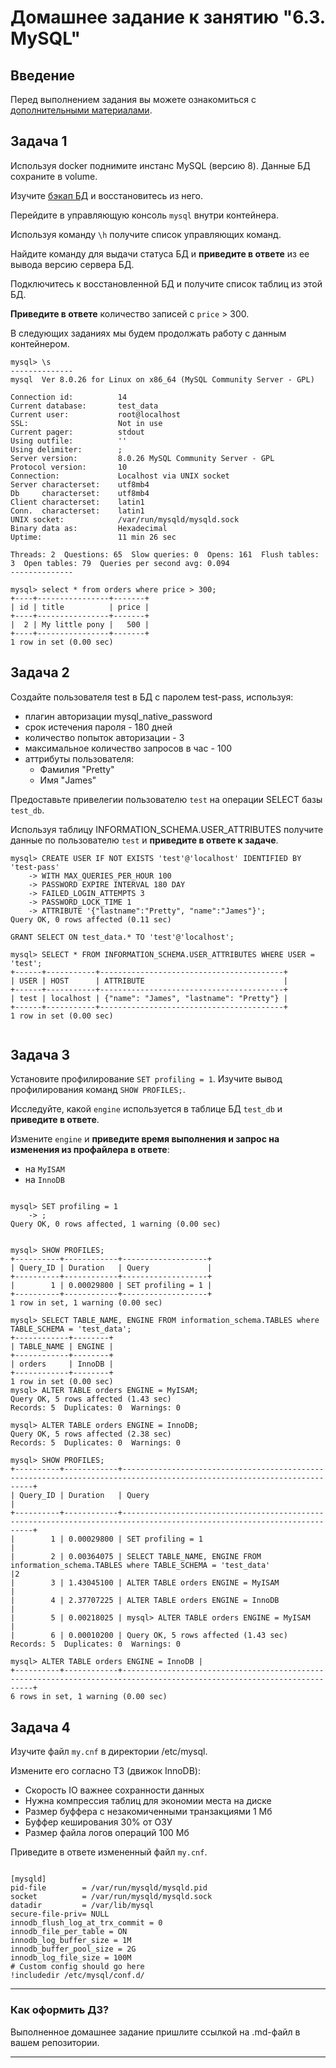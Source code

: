 # Домашнее задание к занятию "6.3. MySQL"

## Введение

Перед выполнением задания вы можете ознакомиться с 
[дополнительными материалами](https://github.com/netology-code/virt-homeworks/tree/master/additional/README.md).

## Задача 1

Используя docker поднимите инстанс MySQL (версию 8). Данные БД сохраните в volume.

Изучите [бэкап БД](https://github.com/netology-code/virt-homeworks/tree/master/06-db-03-mysql/test_data) и 
восстановитесь из него.

Перейдите в управляющую консоль `mysql` внутри контейнера.

Используя команду `\h` получите список управляющих команд.

Найдите команду для выдачи статуса БД и **приведите в ответе** из ее вывода версию сервера БД.

Подключитесь к восстановленной БД и получите список таблиц из этой БД.

**Приведите в ответе** количество записей с `price` > 300.

В следующих заданиях мы будем продолжать работу с данным контейнером.


```shell
mysql> \s
--------------
mysql  Ver 8.0.26 for Linux on x86_64 (MySQL Community Server - GPL)

Connection id:          14
Current database:       test_data
Current user:           root@localhost
SSL:                    Not in use
Current pager:          stdout
Using outfile:          ''
Using delimiter:        ;
Server version:         8.0.26 MySQL Community Server - GPL
Protocol version:       10
Connection:             Localhost via UNIX socket
Server characterset:    utf8mb4
Db     characterset:    utf8mb4
Client characterset:    latin1
Conn.  characterset:    latin1
UNIX socket:            /var/run/mysqld/mysqld.sock
Binary data as:         Hexadecimal
Uptime:                 11 min 26 sec

Threads: 2  Questions: 65  Slow queries: 0  Opens: 161  Flush tables: 3  Open tables: 79  Queries per second avg: 0.094
--------------

```
```shell
mysql> select * from orders where price > 300;
+----+----------------+-------+
| id | title          | price |
+----+----------------+-------+
|  2 | My little pony |   500 |
+----+----------------+-------+
1 row in set (0.00 sec)

```


## Задача 2

Создайте пользователя test в БД c паролем test-pass, используя:
- плагин авторизации mysql_native_password
- срок истечения пароля - 180 дней 
- количество попыток авторизации - 3 
- максимальное количество запросов в час - 100
- аттрибуты пользователя:
    - Фамилия "Pretty"
    - Имя "James"

Предоставьте привелегии пользователю `test` на операции SELECT базы `test_db`.
    
Используя таблицу INFORMATION_SCHEMA.USER_ATTRIBUTES получите данные по пользователю `test` и 
**приведите в ответе к задаче**.
```shell
mysql> CREATE USER IF NOT EXISTS 'test'@'localhost' IDENTIFIED BY 'test-pass'
    -> WITH MAX_QUERIES_PER_HOUR 100
    -> PASSWORD EXPIRE INTERVAL 180 DAY
    -> FAILED_LOGIN_ATTEMPTS 3
    -> PASSWORD_LOCK_TIME 1
    -> ATTRIBUTE '{"lastname":"Pretty", "name":"James"}';
Query OK, 0 rows affected (0.11 sec)

GRANT SELECT ON test_data.* TO 'test'@'localhost';

mysql> SELECT * FROM INFORMATION_SCHEMA.USER_ATTRIBUTES WHERE USER = 'test';
+------+-----------+-----------------------------------------+
| USER | HOST      | ATTRIBUTE                               |
+------+-----------+-----------------------------------------+
| test | localhost | {"name": "James", "lastname": "Pretty"} |
+------+-----------+-----------------------------------------+
1 row in set (0.00 sec)


```


## Задача 3

Установите профилирование `SET profiling = 1`.
Изучите вывод профилирования команд `SHOW PROFILES;`.

Исследуйте, какой `engine` используется в таблице БД `test_db` и **приведите в ответе**.

Измените `engine` и **приведите время выполнения и запрос на изменения из профайлера в ответе**:
- на `MyISAM`
- на `InnoDB`
```shell

mysql> SET profiling = 1
    -> ;
Query OK, 0 rows affected, 1 warning (0.00 sec)


mysql> SHOW PROFILES;
+----------+------------+-------------------+
| Query_ID | Duration   | Query             |
+----------+------------+-------------------+
|        1 | 0.00029800 | SET profiling = 1 |
+----------+------------+-------------------+
1 row in set, 1 warning (0.00 sec)

mysql> SELECT TABLE_NAME, ENGINE FROM information_schema.TABLES where TABLE_SCHEMA = 'test_data';
+------------+--------+
| TABLE_NAME | ENGINE |
+------------+--------+
| orders     | InnoDB |
+------------+--------+
1 row in set (0.00 sec)
mysql> ALTER TABLE orders ENGINE = MyISAM;
Query OK, 5 rows affected (1.43 sec)
Records: 5  Duplicates: 0  Warnings: 0

mysql> ALTER TABLE orders ENGINE = InnoDB;
Query OK, 5 rows affected (2.38 sec)
Records: 5  Duplicates: 0  Warnings: 0

mysql> SHOW PROFILES;
+----------+------------+------------------------------------------------------------------------------------------------------------------------+
| Query_ID | Duration   | Query                                                                                                                  |
+----------+------------+------------------------------------------------------------------------------------------------------------------------+
|        1 | 0.00029800 | SET profiling = 1                                                                                                      |
|        2 | 0.00364075 | SELECT TABLE_NAME, ENGINE FROM information_schema.TABLES where TABLE_SCHEMA = 'test_data'                              |2
|        3 | 1.43045100 | ALTER TABLE orders ENGINE = MyISAM                                                                                     |
|        4 | 2.37707225 | ALTER TABLE orders ENGINE = InnoDB                                                                                     |
|        5 | 0.00218025 | mysql> ALTER TABLE orders ENGINE = MyISAM                                                                              |
|        6 | 0.00010200 | Query OK, 5 rows affected (1.43 sec)
Records: 5  Duplicates: 0  Warnings: 0

mysql> ALTER TABLE orders ENGINE = InnoDB |
+----------+------------+------------------------------------------------------------------------------------------------------------------------+
6 rows in set, 1 warning (0.00 sec)

```
## Задача 4 

Изучите файл `my.cnf` в директории /etc/mysql.

Измените его согласно ТЗ (движок InnoDB):
- Скорость IO важнее сохранности данных
- Нужна компрессия таблиц для экономии места на диске
- Размер буффера с незакомиченными транзакциями 1 Мб
- Буффер кеширования 30% от ОЗУ
- Размер файла логов операций 100 Мб

Приведите в ответе измененный файл `my.cnf`.
```shell

[mysqld]
pid-file        = /var/run/mysqld/mysqld.pid
socket          = /var/run/mysqld/mysqld.sock
datadir         = /var/lib/mysql
secure-file-priv= NULL
innodb_flush_log_at_trx_commit = 0
innodb_file_per_table = ON
innodb_log_buffer_size = 1M
innodb_buffer_pool_size = 2G
innodb_log_file_size = 100M
# Custom config should go here
!includedir /etc/mysql/conf.d/

```
---

### Как оформить ДЗ?

Выполненное домашнее задание пришлите ссылкой на .md-файл в вашем репозитории.

---
